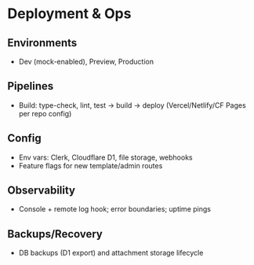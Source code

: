 # Deployment & Ops

## Environments
- Dev (mock-enabled), Preview, Production

## Pipelines
- Build: type-check, lint, test → build → deploy (Vercel/Netlify/CF Pages per repo config)

## Config
- Env vars: Clerk, Cloudflare D1, file storage, webhooks
- Feature flags for new template/admin routes

## Observability
- Console + remote log hook; error boundaries; uptime pings

## Backups/Recovery
- DB backups (D1 export) and attachment storage lifecycle
